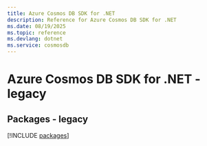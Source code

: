 ```yaml
---
title: Azure Cosmos DB SDK for .NET
description: Reference for Azure Cosmos DB SDK for .NET
ms.date: 08/19/2025
ms.topic: reference
ms.devlang: dotnet
ms.service: cosmosdb
---
```

# Azure Cosmos DB SDK for .NET - legacy
## Packages - legacy
[!INCLUDE [packages](cosmos-db-index.md)]